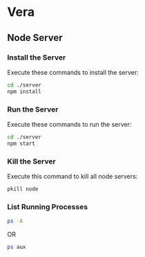 # Vera

## Node Server

### Install the Server
Execute these commands to install the server:
```bash
cd ./server
npm install
```

### Run the Server
Execute these commands to run the server:
```bash
cd ./server
npm start
```

### Kill the Server
Execute this command to kill all node servers:
```bash
pkill node
```

### List Running Processes
```bash
ps -A
```
OR
```bash
ps aux
```
